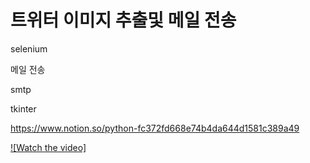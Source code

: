 # 트위터 이미지 추출및 메일 전송

selenium

메일 전송

smtp

tkinter


https://www.notion.so/python-fc372fd668e74b4da644d1581c389a49

[![Watch the video]](https://youtu.be/Q5Vp_w5YaJI)


